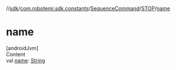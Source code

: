 //[sdk](../../../../index.md)/[com.robotemi.sdk.constants](../../index.md)/[SequenceCommand](../index.md)/[STOP](index.md)/[name](name.md)



# name  
[androidJvm]  
Content  
val [name](name.md): [String](https://kotlinlang.org/api/latest/jvm/stdlib/kotlin/-string/index.html)  



